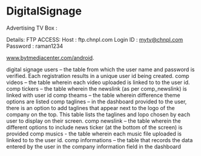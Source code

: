 # DigitalSignage
Advertising TV Box :

Details:
FTP ACCESS:
Host : ftp.chnpl.com
Login ID : mytv@chnpl.com
Password : raman1234
 
www.bytmediacenter.com/android.
 
 
digital signage users – the table from which the user name and password is verified. Each registration results in a unique user id being created.
comp videos – the table wherein each video uploaded is linked to to the user id.
comp tickers – the table wherein the newslink (as per comp_newslink) is linked with user id
comp theams – the table wherein difference theme options are listed
comp taglines – in the dashboard provided to the user, there is an option to add taglines that appear next to the logo of the company on the top. This table lists the taglines and lopo chosen by each user to display on their screen.
comp newslink – the table wherein the different options to include news ticker (at the bottom of the screen) is provided
comp musics - the table wherein each music file uploaded is linked to to the user id.
comp informations – the table that records the data entered by the user in the company information field in the dashboard
